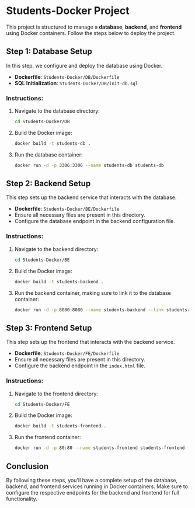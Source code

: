 # Students-Docker Project

This project is structured to manage a **database**, **backend**, and **frontend** using Docker containers. Follow the steps below to deploy the project.

## Step 1: Database Setup

In this step, we configure and deploy the database using Docker.

- **Dockerfile**: `Students-Docker/DB/Dockerfile`
- **SQL Initialization**: `Students-Docker/DB/init-db.sql`

### Instructions:
1. Navigate to the database directory:
   ```bash
   cd Students-Docker/DB
   ```
2. Build the Docker image:
   ```bash
   docker build -t students-db .
   ```
3. Run the database container:
   ```bash
   docker run -d -p 3306:3306 --name students-db students-db
   ```

## Step 2: Backend Setup

This step sets up the backend service that interacts with the database.

- **Dockerfile**: `Students-Docker/BE/Dockerfile`
- Ensure all necessary files are present in this directory.
- Configure the database endpoint in the backend configuration file.

### Instructions:
1. Navigate to the backend directory:
   ```bash
   cd Students-Docker/BE
   ```
2. Build the Docker image:
   ```bash
   docker build -t students-backend .
   ```
3. Run the backend container, making sure to link it to the database container:
   ```bash
   docker run -d -p 8080:8080 --name students-backend --link students-db students-backend
   ```

## Step 3: Frontend Setup

This step sets up the frontend that interacts with the backend service.

- **Dockerfile**: `Students-Docker/FE/Dockerfile`
- Ensure all necessary files are present in this directory.
- Configure the backend endpoint in the `index.html` file.

### Instructions:
1. Navigate to the frontend directory:
   ```bash
   cd Students-Docker/FE
   ```
2. Build the Docker image:
   ```bash
   docker build -t students-frontend .
   ```
3. Run the frontend container:
   ```bash
   docker run -d -p 80:80 --name students-frontend students-frontend
   ```

## Conclusion

By following these steps, you'll have a complete setup of the database, backend, and frontend services running in Docker containers. Make sure to configure the respective endpoints for the backend and frontend for full functionality.